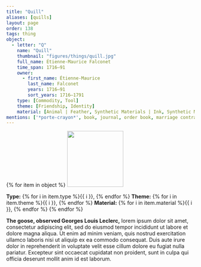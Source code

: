 ```yaml
---
title: "Quill"
aliases: [quills]
layout: page
order: 138
tags: thing
object:
  - letter: "Q"
    name: "Quill"
    thumbnail: "figures/things/quill.jpg"
    full_name: Étienne-Maurice Falconet
    time_span: 1716–91
    owner:
      - first_name: Étienne-Maurice
        last_name: Falconet
        years: 1716–91
        sort_years: 1716–1791
    type: [Commodity, Tool]
    theme: [Friendship, Identity]
    material: [Animal | Feather, Synthetic Materials | Ink, Synthetic Materials | Paper]
mentions: ['*porte-crayon*', book, journal, order book, marriage contract, will, handkerchief, sword, journal, harpsichor, carriage]
---
```


{% for item in object %}
<img src="/_assets/images/{{ item.thumbnail }}" width="150"/>

**Type:** {% for i in item.type %}{{ i }}, {% endfor %}
**Theme:** {% for i in item.theme %}{{ i }}, {% endfor %}
**Material:** {% for i in item.material %}{{ i }}, {% endfor %}
{% endfor %}

**The goose, observed Georges Louis Leclerc,** lorem ipsum dolor sit amet, consectetur adipiscing elit, sed do eiusmod tempor incididunt ut labore et dolore magna aliqua. Ut enim ad minim veniam, quis nostrud exercitation ullamco laboris nisi ut aliquip ex ea commodo consequat. Duis aute irure dolor in reprehenderit in voluptate velit esse cillum dolore eu fugiat nulla pariatur. Excepteur sint occaecat cupidatat non proident, sunt in culpa qui officia deserunt mollit anim id est laborum.